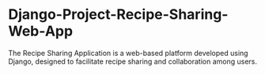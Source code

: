 # Django-Project-Recipe-Sharing-Web-App
The Recipe Sharing Application is a web-based platform developed using Django, designed to facilitate recipe sharing and collaboration among users.
